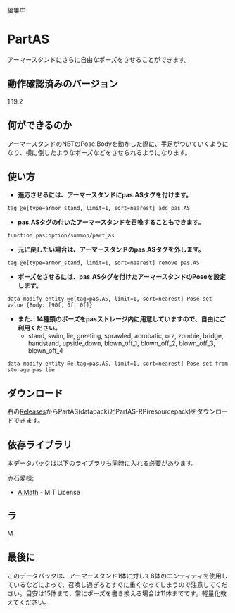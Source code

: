 編集中
# PartAS

アーマースタンドにさらに自由なポーズをさせることができます。

## 動作確認済みのバージョン

1.19.2

## 何ができるのか

アーマースタンドのNBTのPose.Bodyを動かした際に、手足がついていくようになり、横に倒したようなポーズなどをさせられるようになります。

## 使い方

- **適応させるには、アーマースタンドにpas.ASタグを付けます。**
```mcfunction
tag @e[type=armor_stand, limit=1, sort=nearest] add pas.AS
```

- **pas.ASタグの付いたアーマースタンドを召喚することもできます。**
```mcfunction
function pas:option/summon/part_as
```

- **元に戻したい場合は、アーマースタンドのpas.ASタグを外します。**
```mcfunction
tag @e[type=armor_stand, limit=1, sort=nearest] remove pas.AS
```

- **ポーズをさせるには、pas.ASタグを付けたアーマースタンドのPoseを設定します。**

```mcfunction
data modify entity @e[tag=pas.AS, limit=1, sort=nearest] Pose set value {Body: [90f, 0f, 0f]}
```

- **また、14種類のポーズをpasストレージ内に用意していますので、自由にご利用ください。**
   - stand, swim, lie, greeting, sprawled, acrobatic, orz, zombie, bridge, handstand, upside_down, blown_off_1, blown_off_2, blown_off_3, blown_off_4

```mcfunction
data modify entity @e[tag=pas.AS, limit=1, sort=nearest] Pose set from storage pas lie
```

## ダウンロード
右の[Releases](https://github.com/kyuri092/PartAS-v1.0.0/releases)からPartAS(datapack)とPartAS-RP(resourcepack)をダウンロードできます。

## 依存ライブラリ
本データパックは以下のライブラリも同時に入れる必要があります。

赤石愛様:
- [AiMath](https://github.com/Ai-Akaishi/AiMath) - MIT License

## ラ
M

## 最後に
このデータパックは、アーマースタンド1体に対して8体のエンティティを使用しているなどによって、召喚し過ぎるとすぐに重くなってしまうので注意してください。目安は15体まで、常にポーズを書き換える場合は11体までです。軽量化教えてください。

